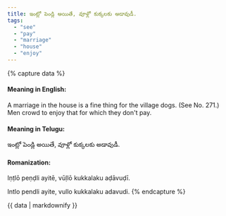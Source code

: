 ```yaml
---
title: ఇంట్లో పెండ్లి అయితే, వూళ్లో కుక్కలకు అడావుడీ.
tags:
  - "see"
  - "pay"
  - "marriage"
  - "house"
  - "enjoy"
---
```


{% capture data %}
#### Meaning in English:
A marriage in the house is a fine thing for the village dogs.
(See No. 271.)
Men crowd to enjoy that for which they don't pay.

#### Meaning in Telugu:
ఇంట్లో పెండ్లి అయితే, వూళ్లో కుక్కలకు అడావుడీ.

#### Romanization:
Iṇṭlō peṇḍli ayitē, vūḷlō kukkalaku aḍāvuḍī.

Intlo pendli ayite, vullo kukkalaku adavudi.
{% endcapture %}

{{ data | markdownify }}

